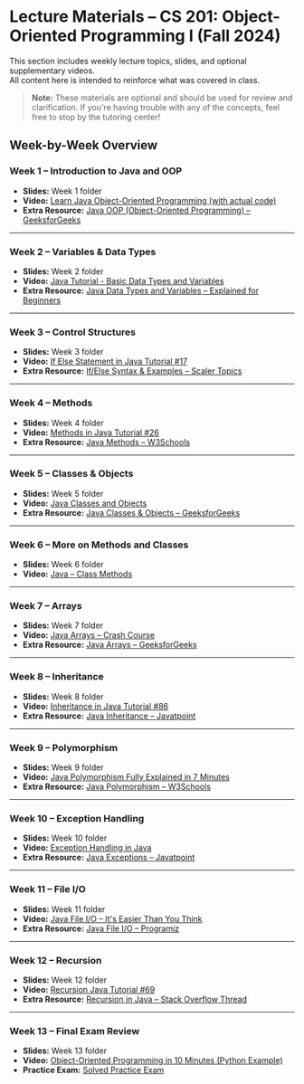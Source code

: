 # Lecture Materials – CS 201: Object-Oriented Programming I (Fall 2024)

This section includes weekly lecture topics, slides, and optional supplementary videos.  
All content here is intended to reinforce what was covered in class.

> **Note:** These materials are optional and should be used for review and clarification. If you're having trouble with any of the concepts, feel free to stop by the tutoring center!



## Week-by-Week Overview

### Week 1 – Introduction to Java and OOP  
- **Slides:** Week 1 folder  
- **Video:** [Learn Java Object-Oriented Programming (with actual code)](https://www.youtube.com/watch?v=A74TOX803D0)  
- **Extra Resource:** [Java OOP (Object-Oriented Programming) – GeeksforGeeks](https://www.geeksforgeeks.org/object-oriented-programming-in-java/)

---

### Week 2 – Variables & Data Types  
- **Slides:** Week 2 folder  
- **Video:** [Java Tutorial - Basic Data Types and Variables](https://www.youtube.com/watch?v=xk4_1vDrzzo)  
- **Extra Resource:** [Java Data Types and Variables – Explained for Beginners](https://www.geeksforgeeks.org/data-types-in-java/)

---

### Week 3 – Control Structures  
- **Slides:** Week 3 folder  
- **Video:** [If Else Statement in Java Tutorial #17](https://www.youtube.com/watch?v=IsLyduxZ9lY)  
- **Extra Resource:** [If/Else Syntax & Examples – Scaler Topics](https://www.scaler.com/topics/java/if-else-in-java/)

---

### Week 4 – Methods  
- **Slides:** Week 4 folder  
- **Video:** [Methods in Java Tutorial #26](https://www.youtube.com/watch?v=6gbtQkCNnC0)  
- **Extra Resource:** [Java Methods – W3Schools](https://www.w3schools.com/java/java_methods.asp)

---

### Week 5 – Classes & Objects  
- **Slides:** Week 5 folder  
- **Video:** [Java Classes and Objects](https://www.youtube.com/watch?v=xo4JtKbkHVI)  
- **Extra Resource:** [Java Classes & Objects – GeeksforGeeks](https://www.geeksforgeeks.org/classes-objects-java/)

---

### Week 6 – More on Methods and Classes  
- **Slides:** Week 6 folder  
- **Video:** [Java – Class Methods](https://www.youtube.com/watch?v=b2tDsbNrjTQ)

---

### Week 7 – Arrays  
- **Slides:** Week 7 folder  
- **Video:** [Java Arrays – Crash Course](https://www.youtube.com/watch?v=K8zQZx1vjJM)  
- **Extra Resource:** [Java Arrays – GeeksforGeeks](https://www.geeksforgeeks.org/arrays-in-java/)

---

### Week 8 – Inheritance  
- **Slides:** Week 8 folder  
- **Video:** [Inheritance in Java Tutorial #86](https://www.youtube.com/watch?v=7JbZbamVjNw)  
- **Extra Resource:** [Java Inheritance – Javatpoint](https://www.javatpoint.com/inheritance-in-java)

---

### Week 9 – Polymorphism  
- **Slides:** Week 9 folder  
- **Video:** [Java Polymorphism Fully Explained in 7 Minutes](https://www.youtube.com/watch?v=6yixmwxzEE8)  
- **Extra Resource:** [Java Polymorphism – W3Schools](https://www.w3schools.com/java/java_polymorphism.asp)

---

### Week 10 – Exception Handling  
- **Slides:** Week 10 folder  
- **Video:** [Exception Handling in Java](https://www.youtube.com/watch?v=0bbZsQ9cU1w)  
- **Extra Resource:** [Java Exceptions – Javatpoint](https://www.javatpoint.com/exception-handling-in-java)

---

### Week 11 – File I/O  
- **Slides:** Week 11 folder  
- **Video:** [Java File I/O – It's Easier Than You Think](https://www.youtube.com/watch?v=LP8pEX1jxoM)  
- **Extra Resource:** [Java File I/O – Programiz](https://www.programiz.com/java-programming/file)

---

### Week 12 – Recursion  
- **Slides:** Week 12 folder  
- **Video:** [Recursion Java Tutorial #69](https://www.youtube.com/watch?v=Mv9NEXX1VHc)  
- **Extra Resource:** [Recursion in Java – Stack Overflow Thread](https://stackoverflow.com/questions/26567660/recursion-in-java-conceptual-doubts)

---

### Week 13 – Final Exam Review  
- **Slides:** Week 13 folder  
- **Video:** [Object-Oriented Programming in 10 Minutes (Python Example)](https://www.youtube.com/watch?v=Ej_02ICOIgs)  
- **Practice Exam:** [Solved Practice Exam](../exams/solved-practice-exam.md)
